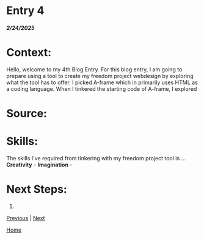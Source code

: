 # Entry 4
##### 2/24/2025

# Context:
Hello, welcome to my 4th Blog Entry. For this blog entry, I am going to prepare using a tool to create my freedom project webdesign by exploring what the tool has to offer. I picked A-frame which in primarily uses HTML as a coding language. When I tinkered the starting code of A-frame, I explored 
# Source:
# Skills:
The skills I've required from tinkering with my freedom project tool is ...
**Creativity** - 
**Imagination** - 
# Next Steps:
1) 


[Previous](entry03.md) | [Next](entry05.md)

[Home](../README.md)
